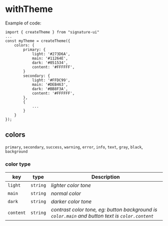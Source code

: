 # withTheme

Example of code:

```
import { createTheme } from "signature-ui"
...
const myTheme = createTheme({
    colors: {
        primary: {
            light: '#273D6A',
            main: '#11264E',
            dark: '#051534',
            content: '#FFFFFF',
        }
        secondary: {
            light: '#FFDC99',
            main: '#DEB463',
            dark: '#BB8F3A',
            content: '#FFFFFF',
        },
        {
            ...
        }
    }
});
```

## colors

`primary`, `secondary`, `success`, `warning`, `error`, `info`, `text`, `gray`, `black`, `background`

### color type

| key       | type     | Description                                                                                     |
| --------- | -------- | ----------------------------------------------------------------------------------------------- |
| `light`   | `string` | _lighter color tone_                                                                            |
| `main`    | `string` | _normal color_                                                                                  |
| `dark`    | `string` | _darker color tone_                                                                             |
| `content` | `string` | _contrast color tone, eg: button background is `color.main` and button text is `color.content`_ |
